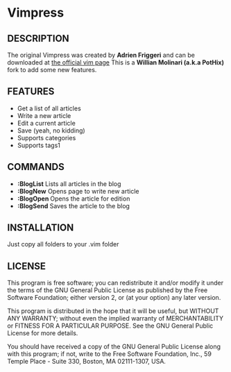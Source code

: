 Vimpress
========

## DESCRIPTION

The original Vimpress was created by **Adrien Friggeri** and can be downloaded at [the official vim page](http://www.vim.org/scripts/script.php?script_id=1953)
This is a **Willian Molinari (a.k.a PotHix)** fork to add some new features.


## FEATURES
* Get a list of all articles
* Write a new article
* Edit a current article
* Save (yeah, no kidding)
* Supports categories
* Supports tags1 

## COMMANDS
* **:BlogList** Lists all articles in the blog
* **:BlogNew** Opens page to write new article
* **:BlogOpen <id>** Opens the article <id> for edition
* **:BlogSend** Saves the article to the blog

## INSTALLATION

Just copy all folders to your .vim folder

## LICENSE

This program is free software; you can redistribute it and/or modify
it under the terms of the GNU General Public License as published by
the Free Software Foundation; either version 2, or (at your option)
any later version.

This program is distributed in the hope that it will be useful,
but WITHOUT ANY WARRANTY; without even the implied warranty of
MERCHANTABILITY or FITNESS FOR A PARTICULAR PURPOSE.  See the
GNU General Public License for more details.

You should have received a copy of the GNU General Public License
along with this program; if not, write to the Free Software Foundation,
Inc., 59 Temple Place - Suite 330, Boston, MA 02111-1307, USA.  
